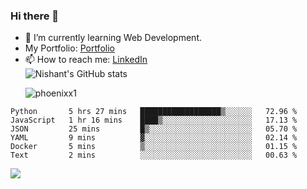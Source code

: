 ### Hi there 👋

<!--
**phoenixx1/phoenixx1** is a ✨ _special_ ✨ repository because its `README.md` (this file) appears on your GitHub profile.

Here are some ideas to get you started:

- 🔭 I’m currently working on ...
- 🌱 I’m currently learning ...
- 👯 I’m looking to collaborate on ...
- 🤔 I’m looking for help with ...
- 💬 Ask me about ...
- 📫 How to reach me: ...
- 😄 Pronouns: ...
- ⚡ Fun fact: ...
-->
- 🌱 I’m currently learning Web Development.
- My Portfolio: [Portfolio](https://phoenixx1.github.io/)
- 📫 How to reach me: [LinkedIn](https://www.linkedin.com/in/nishant-saxena-2609/)  
![Nishant's GitHub stats](https://github-readme-stats.vercel.app/api?username=phoenixx1&count_private=true)<p><img align="center" src="https://github-readme-streak-stats.herokuapp.com/?user=phoenixx1&" alt="phoenixx1" /></p>  
<!--START_SECTION:waka-->

```text
Python       5 hrs 27 mins   ██████████████████▒░░░░░░   72.96 %
JavaScript   1 hr 16 mins    ████▒░░░░░░░░░░░░░░░░░░░░   17.13 %
JSON         25 mins         █▒░░░░░░░░░░░░░░░░░░░░░░░   05.70 %
YAML         9 mins          ▓░░░░░░░░░░░░░░░░░░░░░░░░   02.14 %
Docker       5 mins          ▒░░░░░░░░░░░░░░░░░░░░░░░░   01.15 %
Text         2 mins          ░░░░░░░░░░░░░░░░░░░░░░░░░   00.63 %
```

<!--END_SECTION:waka-->

![](https://komarev.com/ghpvc/?username=phoenixx1&style=plastic)

<!-- ![Visitor Count](https://profile-counter.glitch.me/phoenixx1/count.svg) -->
